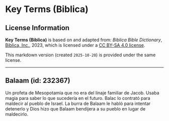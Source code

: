 # Key Terms (Biblica)

## License Information

**Key Terms (Biblica)** is based on and adapted from: _Biblica Bible Dictionary_, [Biblica, Inc.](https://www.biblica.com/), 2023, which is licensed under a [CC BY-SA 4.0 license](https://creativecommons.org/licenses/by-sa/4.0/legalcode.en).

This markdown version (created `2025-10-20`) is provided under the same license.



--------------------------------

## Balaam (id: 232367)

Un profeta de Mesopotamia que no era del linaje familiar de Jacob. Usaba magia para saber lo que sucedería en el futuro. Balac lo contrató para maldecir al pueblo de Israel. La burra de Balaam le habló para intentar detenerlo y Dios hizo que Balaam bendijera a su pueblo en lugar de maldecirlo.


